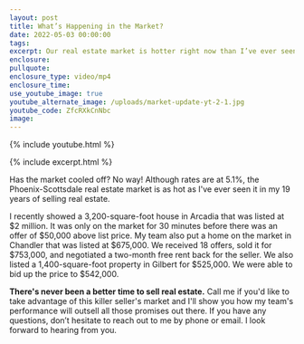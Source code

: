 ```yaml
---
layout: post
title: What’s Happening in the Market?
date: 2022-05-03 00:00:00
tags:
excerpt: Our real estate market is hotter right now than I’ve ever seen it.
enclosure:
pullquote:
enclosure_type: video/mp4
enclosure_time:
use_youtube_image: true
youtube_alternate_image: /uploads/market-update-yt-2-1.jpg
youtube_code: ZfcRXkCnNbc
image:
---
```

{% include youtube.html %}

{% include excerpt.html %}

Has the market cooled off? No way\! Although rates are at 5.1%, the Phoenix-Scottsdale real estate market is as hot as I've ever seen it in my 19 years of selling real estate.

I recently showed a 3,200-square-foot house in Arcadia that was listed at $2 million. It was only on the market for 30 minutes before there was an offer of $50,000 above list price. My team also put a home on the market in Chandler that was listed at $675,000. We received 18 offers, sold it for $753,000, and negotiated a two-month free rent back for the seller. We also listed a 1,400-square-foot property in Gilbert for $525,000. We were able to bid up the price to $542,000.

**There's never been a better time to sell real estate.** Call me if you'd like to take advantage of this killer seller's market and I'll show you how my team's performance will outsell all those promises out there. If you have any questions, don’t hesitate to reach out to me by phone or email. I look forward to hearing from you.
